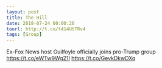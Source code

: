 ```yaml
---
layout: post
title: The Hill
date: 2018-07-24 00:00:20
tourl: http://t.co/t414UtTRv4
tags: [Group]
---
```

Ex-Fox News host Guilfoyle officially joins pro-Trump group https://t.co/eWTw9Wg21I https://t.co/GevkDkwDXq